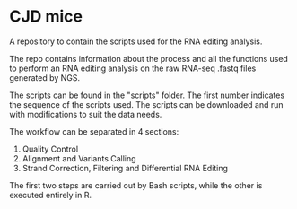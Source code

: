 # CJD mice
A repository to contain the scripts used for the RNA editing analysis.

The repo contains information about the process and all the functions used to perform an RNA editing analysis on
the raw RNA-seq .fastq files generated by NGS.

The scripts can be found in the "scripts" folder. The first number indicates the sequence of the scripts used.
The scripts can be downloaded and run with modifications to suit the data needs.

The workflow can be separated in 4 sections:

1. Quality Control
2. Alignment and Variants Calling
3. Strand Correction, Filtering and Differential RNA Editing

The first two steps are carried out by Bash scripts, while the other is executed entirely in R.

